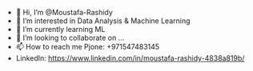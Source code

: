 - 👋 Hi, I’m @Moustafa-Rashidy
- 👀 I’m interested in Data Analysis & Machine Learning
- 🌱 I’m currently learning ML
- 💞️ I’m looking to collaborate on ...
- 📫 How to reach me Pjone: +971547483145
- LinkedIn: https://www.linkedin.com/in/moustafa-rashidy-4838a819b/ 

<!---
Moustafa-Rashidy/Moustafa-Rashidy is a ✨ special ✨ repository because its `README.md` (this file) appears on your GitHub profile.
You can click the Preview link to take a look at your changes.
--->
